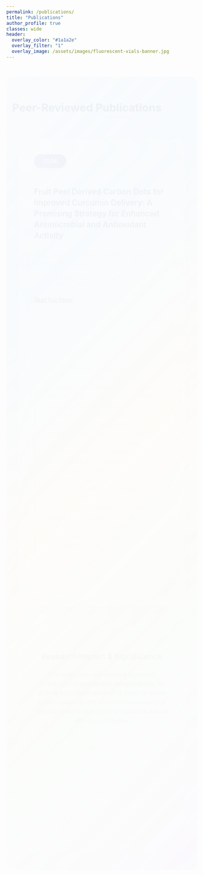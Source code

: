 ```yaml
---
permalink: /publications/
title: "Publications"
author_profile: true
classes: wide
header:
  overlay_color: "#1a1a2e"
  overlay_filter: "1"
  overlay_image: /assets/images/fluorescent-vials-banner.jpg
---
```


<style>
/* Smooth Animations and Transitions */
@keyframes fadeInUp {
  from {
    opacity: 0;
    transform: translateY(40px);
  }
  to {
    opacity: 1;
    transform: translateY(0);
  }
}

@keyframes slideInLeft {
  from {
    opacity: 0;
    transform: translateX(-50px);
  }
  to {
    opacity: 1;
    transform: translateX(0);
  }
}

@keyframes slideInRight {
  from {
    opacity: 0;
    transform: translateX(50px);
  }
  to {
    opacity: 1;
    transform: translateX(0);
  }
}

@keyframes float {
  0%, 100% { transform: translateY(0px); }
  50% { transform: translateY(-10px); }
}

/* Container with gradient background */
.publications-wrapper {
  background: linear-gradient(135deg, 
    rgba(240, 248, 255, 0.95) 0%,
    rgba(230, 245, 255, 0.8) 25%,
    rgba(255, 250, 240, 0.95) 50%,
    rgba(245, 255, 245, 0.8) 75%,
    rgba(248, 240, 255, 0.95) 100%
  );
  padding: 2rem;
  border-radius: 20px;
  margin: 0 auto;
  max-width: 1000px;
  animation: fadeInUp 0.8s ease-out;
}

/* Animated Section Titles */
.section-title {
  position: relative;
  color: #2c3e50;
  font-size: 1.8rem;
  font-weight: 700;
  text-align: center;
  margin: 2rem 0;
  animation: slideInLeft 1s ease-out;
}

.section-title::before {
  content: '';
  position: absolute;
  bottom: -10px;
  left: 50%;
  transform: translateX(-50%);
  width: 80px;
  height: 4px;
  background: linear-gradient(45deg, #667eea, #764ba2);
  border-radius: 2px;
  animation: slideInRight 1.2s ease-out;
}

/* Publication Card with Hover Effects */
.publication-card {
  background: rgba(255, 255, 255, 0.98);
  border-radius: 20px;
  padding: 2.5rem;
  margin: 2rem 0;
  box-shadow: 0 10px 40px rgba(0, 0, 0, 0.08);
  border: 1px solid rgba(255, 255, 255, 0.3);
  backdrop-filter: blur(15px);
  transition: all 0.4s cubic-bezier(0.25, 0.46, 0.45, 0.94);
  animation: fadeInUp 1.2s ease-out;
  position: relative;
  overflow: hidden;
}

.publication-card::before {
  content: '';
  position: absolute;
  top: 0;
  left: -100%;
  width: 100%;
  height: 4px;
  background: linear-gradient(90deg, #667eea, #764ba2, #f093fb);
  transition: left 0.6s ease;
}

.publication-card:hover::before {
  left: 0;
}

.publication-card:hover {
  transform: translateY(-8px) scale(1.02);
  box-shadow: 0 20px 60px rgba(0, 0, 0, 0.15);
}

/* Year Badge with Animation */
.year-badge {
  background: linear-gradient(45deg, #667eea, #764ba2);
  color: white;
  padding: 0.6rem 1.5rem;
  border-radius: 30px;
  font-weight: 700;
  font-size: 0.9rem;
  display: inline-block;
  margin-bottom: 1.5rem;
  animation: float 3s ease-in-out infinite;
  box-shadow: 0 4px 15px rgba(102, 126, 234, 0.3);
}

/* Title with Hover Effect */
.publication-title {
  margin: 1.5rem 0;
  font-size: 1.3rem;
  line-height: 1.4;
  font-weight: 600;
  transition: all 0.3s ease;
}

.publication-title a {
  color: #2c3e50;
  text-decoration: none;
  position: relative;
  transition: color 0.3s ease;
}

.publication-title a::after {
  content: '';
  position: absolute;
  bottom: -2px;
  left: 0;
  width: 0;
  height: 2px;
  background: linear-gradient(45deg, #667eea, #764ba2);
  transition: width 0.4s ease;
}

.publication-title a:hover {
  color: #667eea;
}

.publication-title a:hover::after {
  width: 100%;
}

/* Authors with Stagger Animation */
.authors {
  color: #555;
  font-size: 1rem;
  margin: 1rem 0;
  line-height: 1.5;
  animation: slideInLeft 1.4s ease-out;
}

.journal-info {
  color: #666;
  font-size: 0.9rem;
  margin-bottom: 1.5rem;
  animation: slideInRight 1.6s ease-out;
}

/* Abstract Section with Animation */
.abstract-section {
  background: linear-gradient(135deg, 
    rgba(247, 250, 252, 0.9), 
    rgba(240, 248, 255, 0.9)
  );
  padding: 2rem;
  border-radius: 16px;
  margin: 2rem 0;
  border-left: 5px solid #667eea;
  backdrop-filter: blur(10px);
  animation: fadeInUp 2s ease-out;
  transition: all 0.3s ease;
}

.abstract-section:hover {
  transform: translateX(5px);
  box-shadow: 0 8px 25px rgba(102, 126, 234, 0.1);
}

.abstract-section h4 {
  color: #667eea;
  margin-bottom: 1rem;
  font-size: 1.1rem;
  font-weight: 700;
}

.abstract-section p {
  line-height: 1.7;
  color: #444;
  margin: 0;
  font-size: 0.9rem;
}

/* Keywords with Stagger Effect */
.keywords-section {
  display: flex;
  flex-wrap: wrap;
  gap: 0.8rem;
  margin-top: 2rem;
}

.keyword {
  background: linear-gradient(45deg, 
    rgba(102, 126, 234, 0.1), 
    rgba(240, 93, 251, 0.1)
  );
  color: #667eea;
  padding: 0.5rem 1rem;
  border-radius: 25px;
  font-size: 0.8rem;
  font-weight: 500;
  border: 1px solid rgba(102, 126, 234, 0.2);
  transition: all 0.3s ease;
  animation: fadeInUp var(--delay, 2.2s) ease-out;
}

.keyword:nth-child(1) { --delay: 2.2s; }
.keyword:nth-child(2) { --delay: 2.4s; }
.keyword:nth-child(3) { --delay: 2.6s; }
.keyword:nth-child(4) { --delay: 2.8s; }
.keyword:nth-child(5) { --delay: 3.0s; }

.keyword:hover {
  background: linear-gradient(45deg, #667eea, #764ba2);
  color: white;
  transform: translateY(-2px) scale(1.05);
  box-shadow: 0 4px 12px rgba(102, 126, 234, 0.3);
}

/* Research Impact Section */
.research-impact {
  background: rgba(255, 255, 255, 0.95);
  padding: 2.5rem;
  border-radius: 16px;
  margin: 3rem 0;
  box-shadow: 0 8px 30px rgba(0, 0, 0, 0.06);
  animation: fadeInUp 2.5s ease-out;
  transition: all 0.3s ease;
}

.research-impact:hover {
  transform: translateY(-5px);
  box-shadow: 0 15px 40px rgba(0, 0, 0, 0.1);
}

.research-impact h3 {
  color: #2c3e50;
  font-size: 1.3rem;
  margin-bottom: 1.5rem;
  text-align: center;
}

.impact-highlights {
  display: grid;
  grid-template-columns: repeat(auto-fit, minmax(250px, 1fr));
  gap: 1.5rem;
  margin-top: 2rem;
}

.highlight-item {
  display: flex;
  align-items: center;
  gap: 1rem;
  padding: 1rem;
  background: linear-gradient(135deg, 
    rgba(102, 126, 234, 0.05), 
    rgba(240, 93, 251, 0.05)
  );
  border-radius: 12px;
  transition: all 0.3s ease;
  animation: slideInLeft var(--delay, 3s) ease-out;
}

.highlight-item:nth-child(1) { --delay: 3s; }
.highlight-item:nth-child(2) { --delay: 3.2s; }
.highlight-item:nth-child(3) { --delay: 3.4s; }

.highlight-item:hover {
  background: linear-gradient(135deg, 
    rgba(102, 126, 234, 0.1), 
    rgba(240, 93, 251, 0.1)
  );
  transform: translateX(5px);
}

.highlight-icon {
  font-size: 2rem;
  min-width: 3rem;
  text-align: center;
}

.highlight-text {
  color: #555;
  font-size: 0.9rem;
  line-height: 1.4;
  font-weight: 500;
}

/* Responsive Design */
@media (max-width: 768px) {
  .publications-wrapper {
    padding: 1.5rem;
    margin: 0 0.5rem;
  }
  
  .publication-card {
    padding: 1.8rem;
  }
  
  .section-title {
    font-size: 1.5rem;
  }
  
  .impact-highlights {
    grid-template-columns: 1fr;
  }
}

@media (max-width: 480px) {
  .publication-title {
    font-size: 1.1rem;
  }
  
  .read-paper-btn {
    padding: 0.8rem 1.5rem;
    font-size: 0.85rem;
  }
}
</style>

<div class="publications-wrapper">

<h2 class="section-title">Peer-Reviewed Publications</h2>

<div class="publication-card">
  <span class="year-badge">2024</span>
  
  <h3 class="publication-title">
    <a href="https://chemistry-europe.onlinelibrary.wiley.com/doi/abs/10.1002/slct.202400762" target="_blank">
      Fruit Peel Derived Carbon Dots for Improved Curcumin Delivery: A Promising Strategy for Enhanced Antimicrobial and Antioxidant Activity
    </a>
  </h3>
  
  <div class="authors">
    <strong>Patel, P. J.</strong>, Gupte, S., Naik, R., Kailasa, S. K., Jha, S., Patel, S. B., & Mehta, V. N.
  </div>
  
  <div class="journal-info">
    <em>Chemistry Select</em>, Volume 9, Issue 32, e202400762 (2024) • Impact Factor: 2.3
  </div>
  
  <div style="margin: 1.5rem 0;">
    <a href="https://doi.org/10.1002/slct.202400762" target="_blank" class="read-paper-btn">
      Read Full Paper
    </a>
  </div>
  
  <div class="abstract-section">
    <h4>Abstract</h4>
    <p>Curcumin, known for its proapoptotic, chemo-preventive, chemo-therapeutic, antioxidant, anti-inflammatory, anticancer, and antimicrobial properties, suffers from poor bioavailability, limiting its applications. This study aims to enhance curcumin's bioavailability using carbon dots (CDs) synthesized from fruit peels as a novel nano formulation. CDs were synthesized via hydrothermal synthesis using banana and orange peels as carbon sources. The synthesized CDs were characterized using various techniques including UV-visible spectroscopy, fluorescence spectroscopy, FTIR, DLS, and HRTEM. The results demonstrated successful formation of spherical CDs with enhanced curcumin delivery properties and improved antimicrobial and antioxidant activities.</p>
  </div>
  
  <div class="keywords-section">
    <span class="keyword">Carbon Dots</span>
    <span class="keyword">Curcumin</span>
    <span class="keyword">Drug Delivery</span>
    <span class="keyword">Nanotechnology</span>
    <span class="keyword">Green Synthesis</span>
  </div>
</div>

<div class="research-impact">
  <h3>Research Impact & Significance</h3>
  <p style="color: #555; font-size: 0.95rem; line-height: 1.6; text-align: center; margin-bottom: 2rem;">
    This publication represents a significant contribution to <strong>sustainable nanomedicine</strong>. By utilizing agricultural waste (fruit peels) to create carbon nanodots, this research addresses both environmental sustainability and pharmaceutical efficacy challenges.
  </p>
  
  <div class="impact-highlights">
    <div class="highlight-item">
      <div class="highlight-icon">🌱</div>
      <div class="highlight-text">Green synthesis approach using biodegradable waste materials</div>
    </div>
    <div class="highlight-item">
      <div class="highlight-icon">💊</div>
      <div class="highlight-text">Enhanced bioavailability of curcumin through nanocarrier technology</div>
    </div>
    <div class="highlight-item">
      <div class="highlight-icon">🧪</div>
      <div class="highlight-text">Comprehensive characterization using multiple analytical techniques</div>
    </div>
  </div>
</div>

</div>
